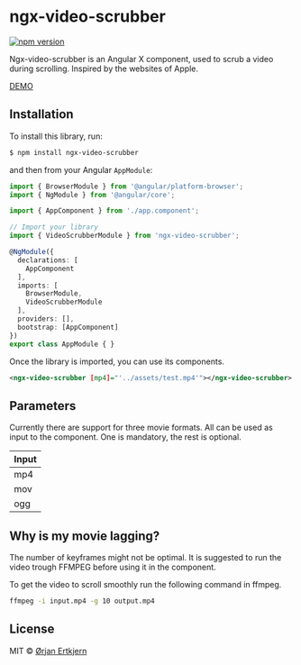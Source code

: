 # ngx-video-scrubber

[![npm version](https://badge.fury.io/js/ngx-video-scrubber.svg)](https://badge.fury.io/js/ngx-video-scrubber)

Ngx-video-scrubber is an Angular X component, used to scrub a video during scrolling. Inspired by the websites of Apple.

[DEMO](https://vinoppskrifter.net/)

## Installation

To install this library, run:

```bash
$ npm install ngx-video-scrubber
```

and then from your Angular `AppModule`:

```typescript
import { BrowserModule } from '@angular/platform-browser';
import { NgModule } from '@angular/core';

import { AppComponent } from './app.component';

// Import your library
import { VideoScrubberModule } from 'ngx-video-scrubber';

@NgModule({
  declarations: [
    AppComponent
  ],
  imports: [
    BrowserModule,
    VideoScrubberModule
  ],
  providers: [],
  bootstrap: [AppComponent]
})
export class AppModule { }
```

Once the library is imported, you can use its components.

```xml
<ngx-video-scrubber [mp4]="'../assets/test.mp4'"></ngx-video-scrubber>
```

## Parameters

Currently there are support for three movie formats. All can be used as input to the component. One is mandatory, the rest is optional.

| Input         |
| ------------- |
| mp4           |
| mov           |
| ogg           |


## Why is my movie lagging?

The number of keyframes might not be optimal. It is suggested to run the video trough FFMPEG before using it in the component.

To get the video to scroll smoothly run the following command in ffmpeg.

```bash
ffmpeg -i input.mp4 -g 10 output.mp4
```

## License

MIT © [Ørjan Ertkjern](mailto:orjanert@gmail.com)
